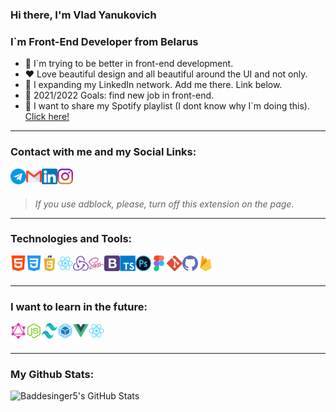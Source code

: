 ### Hi there, I'm Vlad Yanukovich
### I`m Front-End Developer from Belarus

- 🧠 I`m trying to be better in front-end development.
- ❤️ Love beautiful design and all beautiful around the UI and not only.
- 👯 I expanding my LinkedIn network. Add me there. Link below.
- 🥅 2021/2022 Goals: find new job in front-end.
- 🎵 I want to share my Spotify playlist (I dont know why I`m doing this). [Click here!][spotify]

---

### Contact with me and my Social Links:

[<img align="left" alt="Telegram" width="25px" src="icons/telegram.png" />][telegram] 
[<img align="left" style="fill: #FF0E0E" alt="Mail" width="25px" src="icons/gmail.png" />](mailto:baddesinger5@gmail.com)
[<img align="left" style="fill: #1F51E0" alt="LinkedIn" width="25px" src="icons/linkedin.png" />][linkedin]
[<img align="left" alt="Instagram" width="25px" src="icons/instagram.png" />][instagram]

<br />
<br />

> *If you use adblock, please, turn off this extension on the page.*

---

### Technologies and Tools:

<img align="left" width="25px" title="html" alt="html" width="26px" src="icons/html-5.png" />
<img align="left" width="25px" title="css" alt="css" width="26px" src="icons/css-3.png" />
<img align="left" width="25px" title="javascript" alt="javascript" width="26px" src="icons/javascript.png" />
<img align="left" width="25px" title="react" alt="react" width="26px" src="icons/react.png" />
<img align="left" width="25px" title="redux" alt="redux" width="26px" src="icons/redux.png" />
<img align="left" width="25px" title="sass" alt="sass" width="26px" src="icons/sass.png" />
<img align="left" width="25px" title="bootstrap" alt="bootstrap" width="26px" src="icons/bootstrap.png" />
<img align="left" width="25px" title="typescript" alt="typescript" width="26px" src="icons/typescript.png" />
<img align="left" width="25px" title="photoshop" alt="photoshop" width="26px" src="icons/photoshop.png" />
<img align="left" width="25px" title="figma" alt="figma" width="26px" src="icons/figma.png" />
<img align="left" width="25px" title="git" alt="git" width="26px" src="icons/git.png" />
<img align="left" width="25px" title="github" alt="github" width="26px" src="icons/github.png" />
<img align="left" width="25px" title="firebase" alt="firebase" width="26px" src="icons/firebase.png" />


<br />
<br />

---

### I want to learn in the future:
<img align="left" width="25px" title="graphql" alt="graphql" width="26px" src="icons/graphql.png" />
<img align="left" width="25px" title="node js" alt="node js" width="26px" src="icons/node-js.png" />
<img align="left" width="25px" height="25px" title="tailwind" alt="tailwind" width="26px" src="icons/tailwind.svg" />
<img align="left" width="25px" title="webpack" alt="webpack" width="26px" src="icons/webpack.png" />
<img align="left" width="25px" title="vue" alt="vue" width="26px" src="icons/vue.png" />
<img align="left" width="25px" title="react native" alt="react native" width="26px" src="icons/react.png" />


<br />
<br />

---


### My Github Stats:

<img align="left" alt="Baddesinger5's GitHub Stats" src="https://github-readme-stats.vercel.app/api?username=Baddesinger5&show_icons=true&hide_border=true&theme=dark&icon_color=ffffff" />


[gmail]: baddesinger5@gmail.com
[instagram]: https://www.instagram.com/vlad_drumstick/
[linkedin]: https://www.linkedin.com/in/vlad-yanukovich-177a67199/
[telegram]: https://t.me/vlad_is_love6
[spotify]: https://open.spotify.com/playlist/3EiTNbX1cpSv0oAHusSTVa
